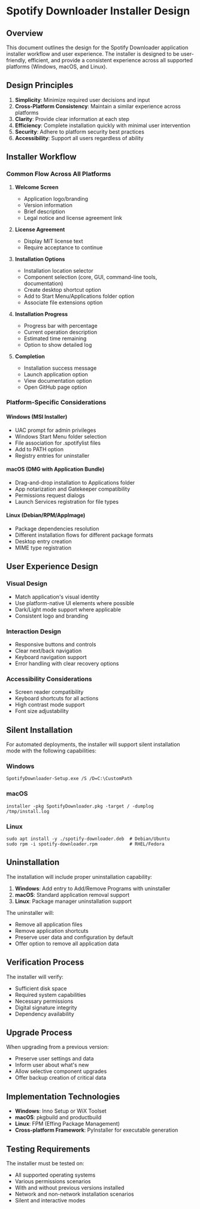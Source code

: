 # Spotify Downloader Installer Design

## Overview

This document outlines the design for the Spotify Downloader application installer workflow and user experience. The installer is designed to be user-friendly, efficient, and provide a consistent experience across all supported platforms (Windows, macOS, and Linux).

## Design Principles

1. **Simplicity**: Minimize required user decisions and input
2. **Cross-Platform Consistency**: Maintain a similar experience across platforms
3. **Clarity**: Provide clear information at each step
4. **Efficiency**: Complete installation quickly with minimal user intervention
5. **Security**: Adhere to platform security best practices
6. **Accessibility**: Support all users regardless of ability

## Installer Workflow

### Common Flow Across All Platforms

1. **Welcome Screen**
   - Application logo/branding
   - Version information
   - Brief description
   - Legal notice and license agreement link

2. **License Agreement**
   - Display MIT license text
   - Require acceptance to continue

3. **Installation Options**
   - Installation location selector
   - Component selection (core, GUI, command-line tools, documentation)
   - Create desktop shortcut option
   - Add to Start Menu/Applications folder option
   - Associate file extensions option

4. **Installation Progress**
   - Progress bar with percentage
   - Current operation description
   - Estimated time remaining
   - Option to show detailed log

5. **Completion**
   - Installation success message
   - Launch application option
   - View documentation option
   - Open GitHub page option

### Platform-Specific Considerations

#### Windows (MSI Installer)

- UAC prompt for admin privileges
- Windows Start Menu folder selection
- File association for .spotifylist files
- Add to PATH option
- Registry entries for uninstaller

#### macOS (DMG with Application Bundle)

- Drag-and-drop installation to Applications folder
- App notarization and Gatekeeper compatibility
- Permissions request dialogs
- Launch Services registration for file types

#### Linux (Debian/RPM/AppImage)

- Package dependencies resolution
- Different installation flows for different package formats
- Desktop entry creation
- MIME type registration

## User Experience Design

### Visual Design

- Match application's visual identity
- Use platform-native UI elements where possible
- Dark/Light mode support where applicable
- Consistent logo and branding

### Interaction Design

- Responsive buttons and controls
- Clear next/back navigation
- Keyboard navigation support
- Error handling with clear recovery options

### Accessibility Considerations

- Screen reader compatibility
- Keyboard shortcuts for all actions
- High contrast mode support
- Font size adjustability

## Silent Installation

For automated deployments, the installer will support silent installation mode with the following capabilities:

### Windows

```
SpotifyDownloader-Setup.exe /S /D=C:\CustomPath
```

### macOS

```
installer -pkg SpotifyDownloader.pkg -target / -dumplog /tmp/install.log
```

### Linux

```
sudo apt install -y ./spotify-downloader.deb  # Debian/Ubuntu
sudo rpm -i spotify-downloader.rpm            # RHEL/Fedora
```

## Uninstallation

The installation will include proper uninstallation capability:

1. **Windows**: Add entry to Add/Remove Programs with uninstaller
2. **macOS**: Standard application removal support
3. **Linux**: Package manager uninstallation support

The uninstaller will:
- Remove all application files
- Remove application shortcuts
- Preserve user data and configuration by default
- Offer option to remove all application data

## Verification Process

The installer will verify:
- Sufficient disk space
- Required system capabilities
- Necessary permissions
- Digital signature integrity
- Dependency availability

## Upgrade Process

When upgrading from a previous version:
- Preserve user settings and data
- Inform user about what's new
- Allow selective component upgrades
- Offer backup creation of critical data

## Implementation Technologies

- **Windows**: Inno Setup or WiX Toolset
- **macOS**: pkgbuild and productbuild
- **Linux**: FPM (Effing Package Management)
- **Cross-platform Framework**: PyInstaller for executable generation

## Testing Requirements

The installer must be tested on:
- All supported operating systems
- Various permissions scenarios
- With and without previous versions installed
- Network and non-network installation scenarios
- Silent and interactive modes 